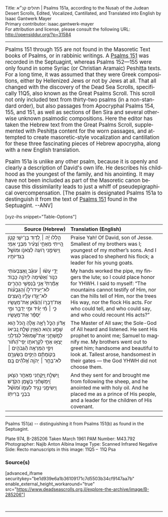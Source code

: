 <html>
<head></head>
<body>
Title: תהלים קנ״א | Psalms 151a, according to the Nusaḥ of the Judean Desert Scrolls, Edited, Vocalized, Cantillated, and Translated into English by Isaac Gantwerk Mayer<br />
Primary contributor: isaac.gantwerk-mayer<br />
For attribution and license, please consult the following URL: <a href="http://opensiddur.org/?p=31584">http://opensiddur.org/?p=31584</a>
<p />
<hr />

<div class="english" lang="en" style="font-size: 1.2em;">
Psalms 151 through 155 are not found in the Masoretic Text books of Psalms, or in rabbinic writings. A <a href="https://opensiddur.org/readings-and-sourcetexts/mekorot/non-canonical/exoteric/second-temple-period/psalms-151-as-found-in-the-septuagint-lxx/">Psalms 151</a> was recorded in the Septuagint, whereas Psalms 152—155 were only found in some Syriac (or Christian Aramaic) Peshiṭṭa texts. For a long time, it was assumed that they were Greek compositions, either by Hellenized Jews or not by Jews at all. That all changed with the discovery of the Dead Sea Scrolls, specifically 11Q5, also known as the Great Psalms Scroll. This scroll not only included text from thirty-two psalms (in a non-standard order), but also passages from Apocryphal Psalms 154, 155, and 151, as well as sections of Ben Sira and several otherwise unknown psalmodic compositions. Here the editor has taken the Hebrew text from the Great Psalms Scroll, supplemented with Peshiṭṭa content for the worn passages, and attempted to create masoretic-style vocalization and cantillation for these three fascinating pieces of Hebrew apocrypha, along with a new English translation.

Psalm 151a is unlike any other psalm, because it is openly and clearly a description of David's own life. He describes his childhood as the youngest of the family, and his anointing. It may have not been included as part of the Masoretic canon because this dissimilarity leads to just a whiff of pseudepigraphical overcompensation. [The psalm is designated Psalms 151a to destinguish it from the text of <a href="https://opensiddur.org/readings-and-sourcetexts/mekorot/non-canonical/exoteric/second-temple-period/psalms-151-as-found-in-the-septuagint-lxx/">Psalms 151</a> found in the Septuagint. --ANV]
</div>

[xyz-ihs snippet="Table-Options"]<table style="margin-left: auto; margin-right: auto;" class="draggable">
<thead><tr><th id="x" style="text-align: right;">Source (Hebrew)</th><th style="text-align: left;">Translation (English)</th></tr></thead>
<tbody>
<tr><td style="vertical-align:top;">
<div class="liturgy" lang="he">
הַ֥לְלוּ יָ֨הּ ׀ 
לְ֭דָוִד בֶּן־יִשַֽׁי׃
קָטֹ֣ן הָ֭יִיתִי מֵאֶחַ֑י
וְ֝צָעִ֗יר מִבְּנֵ֣י אִמִּֽי׃
וַֽיְשִׂימֵ֣נִי ר֭וֹעֶה לְצֹאנֹ֑ו
וּמוֹשֵׁ֣ל בִּגְדִיּוֹתָֽיו׃
</span></div></td>
 
<td style="vertical-align:top;">
<div class="english" lang="en">
Praise Yah! 
Of David, son of Jesse. 
Smallest of my brothers was I;
youngest of my mother’s sons. 
And I was placed to shepherd his flock;
a leader for his young goats. 
</div></td></tr>


<tr><td style="vertical-align:top;">
<div class="liturgy" lang="he">
יָדַ֤י עָשׂ֨וּ ׀ עוּגָ֗ב
וְ֭אֶצְבְּעוֹתַי כִּנ֑וֹר
וְ֝אָשִׂ֗ימָה לַיְהֹוָ֣ה כָּבֽוֹד׃
אָמַ֘רְתִּי֘ אֲנִ֢י בְּ֫נַפְשִׁ֥י
הֶהָרִ֣ים לֹא־יָעִידוּ־ל֑וֹ
וְ֝הַגְּבָע֗וֹת לֹא־יַגִּ֣דוּ עָלָֽיו׃
הָ֭עֵצִים אֶת־דְּבָר֑וֹ
וְ֝הַצֹּ֗אן אֶת־מַעֲשָֽׂיו׃
כִּ֤י ׀ מִ֬י יַגִּ֗יד וּמִ֣י יְדַבֵּ֑ר
וּמִ֣י יְ֝סַפֵּ֗ר אֶת־מַעֲשָֽׂיו׃
</span></div></td>
 
<td style="vertical-align:top;">
<div class="english" lang="en">
My hands worked the pipe, 
my fingers the lute;
so I could place honor for YHWH.
I said to myself:
“The mountains cannot testify of Him,
nor can the hills tell of Him,
nor the trees His way,
nor the flock His acts.
For who could tell, and who could say,
and who could recount His acts?”
</div></td></tr>


<tr><td style="vertical-align:top;">
<div class="liturgy" lang="he">
אֲד֘וֹן הַכְֹּ֢ל רָ֫אָ֥ה
אֱלֹ֣הַ הַ֭כֹּל ה֣וּא שָׁמַ֑ע וְה֖וּא הֶאֱזִֽין׃
שָׁלַ֣ח נְ֭בִיאוֹ לְמׇשְׁחֵ֑נִי
אֶת־שְׁ֝מוּאֵ֗ל לְגַדְּלֵֽנִי׃
יָצְא֣וּ אֶחַ֣י לִקְרָאת֑וֹ
יְפֵי־הַ֝תּ֗וֹר וִיפֵ֣י הַמַּרְאֶֽה׃
הַ֘גְּבֹהִ֤ים ׀ בְּקוֹמָתָ֗ם הַיָּפִ֣ים בִּשְׂעָרָ֑ם
לֹא־בָּחַ֤ר ׀ יְהֹוָ֥ה אֱ֝לֹהִ֗ים בָּֽם׃
</span></div></td>
 
<td style="vertical-align:top;">
<div class="english" lang="en">
The Master of All saw;
the Sole-God of All heard and listened.
He sent His prophet to anoint me;
Samuel to magnify me.
My brothers went out to greet him;
handsome and beautiful to look at.
Tallest arose, handsomest in their gates —
the God YHWH did not choose them.
</div></td></tr>


<tr><td style="vertical-align:top;">
<div class="liturgy" lang="he">
וַֽיִּשְׁלַ֣ח וַ֭יִּקָּחֵנִי 
מֵאַחַ֣ר הַצֹּ֑אן
וַֽ֝יִּמְשָׁחֵ֗נִי 
בְּשֶׁ֣מֶן הַקֹּֽדֶשׁ׃
וַֽיְשִׂימֵ֣נִי 
נָגִ֣יד לְעַמּ֑וֹ
וּ֝מוֹשֵׁ֗ל 
בִּבְנֵ֣י בְּרִיתֽוֹ׃
</span></div></td>
 
<td style="vertical-align:top;">
<div class="english" lang="en">
And they sent for and brought me 
from following the sheep,
and he anointed me 
with holy oil.
And he placed me 
as a prince of His people,
and a leader 
for the children of His covenant.
</div></td></tr>
</tbody></table>

<hr />

Psalms 151(a) -- distinguishing it from Psalms 151(b) as found in the Septuagint.

Plate 974, B-285206 Taken March 1961
PAM Number: M43.792
Photographer: Najib Anton Albina
Image Type: Scanned Infrared Negative
Side: Recto
manuscripts in this image: 11Q5 –  11Q Psa

<h3>Source(s)</h3>

[advanced_iframe securitykey="be1d939e6a1b36109171c7d5503b34cf9147aa7b" enable_external_height_workaround="true" src="https://www.deadseascrolls.org.il/explore-the-archive/image/B-285206"]

&nbsp;

<hr />

&nbsp;
</body>
</html>